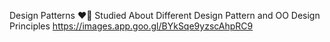  Design Patterns ❤️‍🔥
 Studied About Different Design Pattern and OO Design Principles
https://images.app.goo.gl/BYkSqe9yzscAhpRC9

